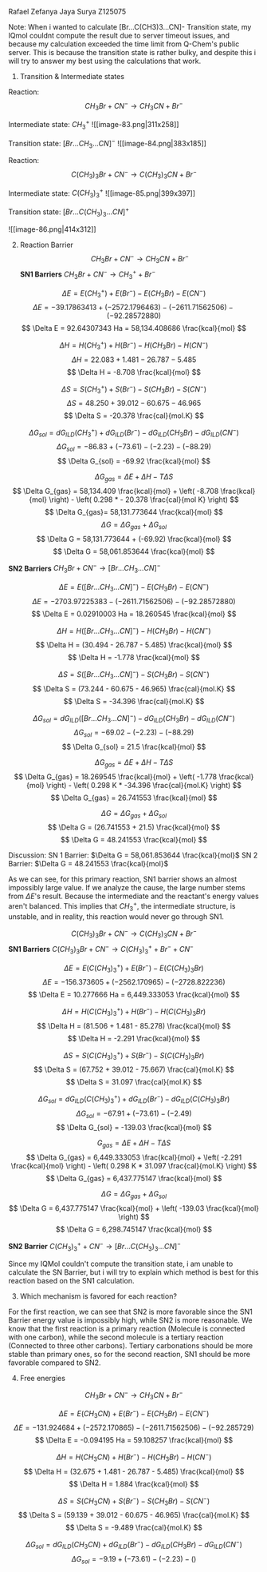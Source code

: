 Rafael Zefanya Jaya Surya
Z125075

Note:
When i wanted to calculate \[Br...C(CH3)3...CN]- Transition state, my IQmol couldnt compute the result due to server timeout issues, and because my calculation exceeded the time limit from Q-Chem's public server. 
This is because the transition state is rather bulky, and despite this i will try to answer my best using the calculations that work.

1. Transition & Intermediate states

Reaction:
$$
CH_{3}Br + CN^{-} \to CH_{3}CN+Br^{-}
$$

Intermediate state:
$CH_{3}^{+}$
![[image-83.png|311x258]]

Transition state:
$[Br\dots CH_{3}\dots CN]^{-}$
![[image-84.png|383x185]]

Reaction:
$$
C(CH_{3})_{3}Br + CN^{-} \to C(CH_{3})_{3}CN + Br^{-}
$$

Intermediate state:
$C(CH_{3})_{3}^{+}$
![[image-85.png|399x397]]

Transition state:
$[Br\dots C(CH_{3})_{3}\dots CN]^{+}$

![[image-86.png|414x312]]


2. Reaction Barrier
$$
CH_{3}Br + CN^{-} \to CH_{3}CN + Br^{-}
$$
**SN1 Barriers**
$CH_{3}Br + CN^{-}\to CH_{3}^{+}+ Br^{-}$

$$
\Delta E = E(CH_{3}^{+}) + E(Br^{-}) - E(CH_{3}Br) - E(CN^{-})
$$
$$
\Delta E = -39.17863413 + (-2572.1796463) - (-2611.71562506) - (-92.28572880)
$$
$$
\Delta E = 92.64307343 Ha = 58,134.408686 \frac{kcal}{mol}
$$

$$
\Delta H = H(CH_{3}^{+}) + H(Br^{-}) - H(CH_{3}Br) - H(CN^{-})
$$
$$
\Delta H = 22.083 + 1.481 - 26.787 - 5.485
$$
$$
\Delta H = -8.708 \frac{kcal}{mol}
$$

$$
\Delta S = S(CH_{3}^{+}) + S(Br^{-}) - S(CH_{3}Br) - S(CN^{-})
$$
$$
\Delta S = 48.250 + 39.012 - 60.675 - 46.965
$$
$$
\Delta S = -20.378 \frac{cal}{mol.K}
$$

$$
\Delta G_{sol} = dG_{ILD}(CH_{3}^{+}) + dG_{ILD} (Br^{-}) - dG_{ILD}(CH_{3}Br) - dG_{ILD}(CN^{-})
$$
$$
\Delta G_{sol} = -86.83 + (-73.61) - (-2.23) - (-88.29)
$$
$$
\Delta G_{sol} = -69.92 \frac{kcal}{mol}
$$

$$
\Delta G_{gas} = \Delta E + \Delta H - T \Delta S
$$
$$
\Delta G_{gas} = 58,134.409 \frac{kcal}{mol} + \left( -8.708 \frac{kcal}{mol} \right) - \left( 0.298 * - 20.378 \frac{cal}{mol K} \right)
$$
$$
\Delta G_{gas}= 58,131.773644 \frac{kcal}{mol}
$$
$$
\Delta G = \Delta G_{gas} + \Delta G_{sol}
$$
$$
\Delta G = 58,131.773644 + (-69.92) \frac{kcal}{mol}
$$
$$
\Delta G = 58,061.853644 \frac{kcal}{mol}
$$

**SN2 Barriers**
$CH_{3}Br  + CN^{-} \to [Br\dots CH_{3}\dots CN]^{-}$

$$
\Delta E = E([Br\dots CH_{3}\dots CN]^{-}) - E(CH_{3}Br) - E(CN^{-})
$$
$$
\Delta E = -2703.97225383 - (-2611.71562506) - (-92.28572880)
$$
$$
\Delta E = 0.02910003 Ha = 18.260545 \frac{kcal}{mol}
$$

$$
\Delta H = H([Br\dots CH_{3}\dots CN]^{-}) - H(CH_{3}Br) - H(CN^{-})
$$
$$
\Delta H = (30.494 - 26.787 - 5.485) \frac{kcal}{mol}
$$
$$
\Delta H = -1.778 \frac{kcal}{mol}
$$

$$
\Delta S = S([Br\dots CH_{3}\dots CN]^{-}) - S(CH_{3}Br) - S(CN^{-})
$$
$$
\Delta S = (73.244 - 60.675 - 46.965) \frac{cal}{mol.K}
$$
$$
\Delta S = -34.396 \frac{cal}{mol.K}
$$

$$
\Delta G_{sol} = dG_{ILD}([Br\dots CH_{3}\dots CN]^{-}) - dG_{ILD}(CH_{3}Br) - dG_{ILD}(CN^{-})
$$
$$
\Delta G_{sol} = -69.02 - (-2.23) - (-88.29)
$$
$$
\Delta G_{sol} = 21.5 \frac{kcal}{mol}
$$

$$
\Delta G_{gas} = \Delta E + \Delta H - T \Delta S
$$
$$
\Delta G_{gas} = 18.269545 \frac{kcal}{mol} + \left( -1.778 \frac{kcal}{mol} \right) - \left( 0.298 K * -34.396 \frac{cal}{mol.K} \right)
$$
$$
\Delta G_{gas} = 26.741553 \frac{kcal}{mol}
$$

$$
\Delta G = \Delta G_{gas} + \Delta G_{sol}
$$
$$
\Delta G = (26.741553 + 21.5) \frac{kcal}{mol}
$$
$$
\Delta G = 48.241553 \frac{kcal}{mol}
$$

Discussion:
SN 1 Barrier: $\Delta G = 58,061.853644 \frac{kcal}{mol}$
SN 2 Barrier: $\Delta G = 48.241553 \frac{kcal}{mol}$

As we can see, for this primary reaction, SN1 barrier shows an almost impossibly large value. If we analyze the cause, the large number stems from $\Delta E$'s result. Because the intermediate and the reactant's energy values aren't balanced. 
This implies that $CH_{3}^{+}$, the intermediate structure, is unstable, and in reality, this reaction would never go through SN1.


$$
C(CH_{3})_{3}Br + CN^{-} \to C(CH_{3})_{3}CN + Br^{-}
$$
**SN1 Barriers**
$C(CH_{3})_{3}Br + CN^{-} \to C(CH_{3})_{3}^{+} + Br^{-} + CN^{-}$

$$
\Delta E = E(C(CH_{3})_{3}^{+}) + E(Br^{-}) - E(C(CH_{3})_{3}Br)
$$
$$
\Delta E = -156.373605 + (- 2562.170965) - (-2728.822236)
$$
$$
\Delta E = 10.277666 Ha = 6,449.333053 \frac{kcal}{mol}
$$

$$
\Delta H = H(C(CH_{3})_{3}^{+}) + H(Br^{-}) - H(C(CH_{3})_{3}Br)
$$
$$
\Delta H = (81.506 + 1.481 - 85.278) \frac{kcal}{mol}
$$
$$
\Delta H = -2.291 \frac{kcal}{mol}
$$

$$
\Delta S = S(C(CH_{3})_{3}^{+}) + S(Br^{-}) - S(C(CH_{3})_{3}Br)
$$
$$
\Delta S = (67.752 + 39.012 - 75.667) \frac{cal}{mol.K}
$$
$$
\Delta S = 31.097 \frac{cal}{mol.K}
$$

$$
\Delta G_{sol} = dG_{ILD}(C(CH_{3})_{3}^{+}) + dG_{ILD}(Br^{-}) - dG_{ILD}(C(CH_{3})_{3}Br)
$$
$$
\Delta G_{sol} = -67.91 + (-73.61) - (-2.49)
$$
$$
\Delta G_{sol} = -139.03 \frac{kcal}{mol}
$$

$$
G_{gas} = \Delta E + \Delta H - T \Delta S 
$$
$$
\Delta G_{gas} = 6,449.333053 \frac{kcal}{mol} + \left( -2.291 \frac{kcal}{mol} \right) - \left( 0.298 K * 31.097 \frac{cal}{mol.K} \right)
$$
$$
\Delta G_{gas} =  6,437.775147 \frac{kcal}{mol}
$$

$$
\Delta G = \Delta G_{gas} + \Delta G_{sol}
$$
$$
\Delta G = 6,437.775147 \frac{kcal}{mol} + \left( -139.03 \frac{kcal}{mol} \right)
$$
$$
\Delta G = 6,298.745147 \frac{kcal}{mol}
$$

**SN2 Barrier**
$C(CH_{3})_{3}^{+} + CN^{-} \to [Br\dots C(CH_{3})_{3}\dots CN]^{-}$

Since my IQMol couldn't compute the transition state, i am unable to calculate the SN Barrier, but i will try to explain which method is best for this reaction based on the SN1 calculation.

3. Which mechanism is favored for each reaction?

For the first reaction, we can see that SN2 is more favorable since the SN1 Barrier energy value is impossibly high, while SN2 is more reasonable.
We know that the first reaction is a primary reaction (Molecule is connected with one carbon), while the second molecule is a tertiary reaction (Connected to three other carbons). Tertiary carbonations should be more stable than primary ones, so for the second reaction, SN1 should be more favorable compared to SN2.

4. Free energies

$$
CH_{3}Br + CN^{-} \to CH_{3}CN + Br^{-}
$$

$$
\Delta E = E(CH_{3}CN) + E(Br^{-}) - E(CH_{3}Br) - E(CN^{-})
$$
$$
\Delta E = -131.924684 + (-2572.170865) - (-2611.71562506) - (-92.285729)
$$
$$
\Delta E = -0.094195 Ha = 59.108257 \frac{kcal}{mol}
$$

$$
\Delta H = H(CH_{3}CN) + H(Br^{-}) - H(CH_{3}Br) - H(CN^{-})
$$
$$
\Delta H = (32.675 + 1.481 - 26.787 - 5.485) \frac{kcal}{mol}
$$
$$
\Delta H = 1.884 \frac{kcal}{mol}
$$

$$
\Delta S = S(CH_{3}CN) + S(Br^{-}) - S(CH_{3}Br) - S(CN^{-})
$$
$$
\Delta S = (59.139 + 39.012 - 60.675 - 46.965) \frac{cal}{mol.K}
$$
$$
\Delta S = -9.489 \frac{cal}{mol.K}
$$

$$
\Delta G_{sol} = dG_{ILD}(CH_{3}CN) + dG_{ILD}(Br^{-}) - dG_{ILD}(CH_{3}Br) - dG_{ILD}(CN^{-})
$$
$$
\Delta G_{sol} = -9.19 + (-73.61) - (-2.23) - ()
$$